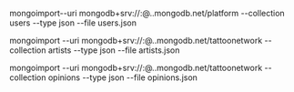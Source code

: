 mongoimport--uri mongodb+srv://<username>:<password>@<clustername>.<id>.mongodb.net/platform --collection users --type json --file users.json


mongoimport --uri mongodb+srv://<username>:<password>@<clustername>.<id>.mongodb.net/tattoonetwork --collection artists --type json --file artists.json


mongoimport --uri mongodb+srv://<username>:<password>@<clustername>.<id>.mongodb.net/tattoonetwork --collection opinions --type json --file opinions.json